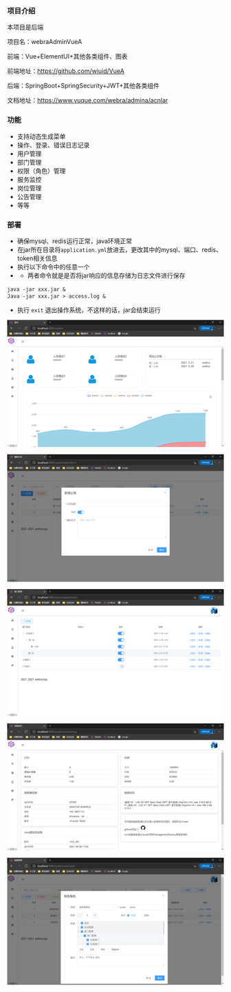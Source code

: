 ### 项目介绍

本项目是后端

项目名：webraAdminVueA

前端：Vue+ElementUI+其他各类组件、图表

前端地址：https://github.com/wiuid/VueA

后端：SpringBoot+SpringSecurity+JWT+其他各类组件

文档地址：https://www.yuque.com/webra/admina/acnlar

### 功能

- 支持动态生成菜单
- 操作、登录、错误日志记录
- 用户管理
- 部门管理
- 权限（角色）管理
- 服务监控
- 岗位管理
- 公告管理
- 等等

### 部署

- 确保mysql、redis运行正常，java环境正常
- 在jar所在目录将`application.yml`放进去，更改其中的mysql、端口、redis、token相关信息
- 执行以下命令中的任意一个
- - 两者命令就是是否将jar响应的信息存储为日志文件进行保存
```text
java -jar xxx.jar &
Java -jar xxx.jar > access.log &
```
- 执行 `exit` 退出操作系统，不这样的话，jar会结束运行


![home.png](ReadImages/home.png)

![inform.png](ReadImages/inform.png)

![department.png](ReadImages/department.png)

![monitoring.png](ReadImages/monitoring.png)

![auth.png](ReadImages/auth.png)









